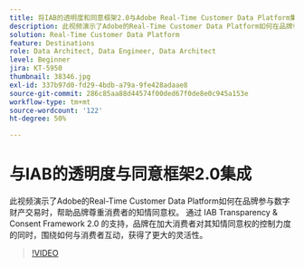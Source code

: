 ```yaml
---
title: 将IAB的透明度和同意框架2.0与Adobe Real-Time Customer Data Platform集成
description: 此视频演示了Adobe的Real-Time Customer Data Platform如何在品牌参与数字财产交易时，帮助品牌尊重消费者的知情同意权。 通过 IAB Transparency & Consent Framework 2.0 的支持，品牌在加大消费者对其知情同意权的控制力度的同时，围绕如何与消费者互动，获得了更大的灵活性。
solution: Real-Time Customer Data Platform
feature: Destinations
role: Data Architect, Data Engineer, Data Architect
level: Beginner
jira: KT-5950
thumbnail: 38346.jpg
exl-id: 337b97d0-fd29-4bdb-a79a-9fe428adaae8
source-git-commit: 286c85aa88d44574f00ded67f0de8e0c945a153e
workflow-type: tm+mt
source-wordcount: '122'
ht-degree: 50%

---
```


# 与IAB的透明度与同意框架2.0集成

此视频演示了Adobe的Real-Time Customer Data Platform如何在品牌参与数字财产交易时，帮助品牌尊重消费者的知情同意权。 通过 IAB Transparency &amp; Consent Framework 2.0 的支持，品牌在加大消费者对其知情同意权的控制力度的同时，围绕如何与消费者互动，获得了更大的灵活性。

>[!VIDEO](https://video.tv.adobe.com/v/326475?learn=on&enablevpops&captions=chi_hans)
